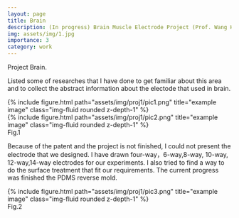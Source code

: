```yaml
---
layout: page
title: Brain
description: (In progress) Brain Muscle Electrode Project (Prof. Wang Hui, Prof. Wang Zong, Shanghai University of Traditional Chinese Medicine) Chip design has been completed, mask plate, PDMS chip surface treatment, etc.
img: assets/img/1.jpg
importance: 3
category: work
---
```


Project Brain.

Listed some of researches that I have done to get familiar about this area and to collect the abstract information about the electode that used in brain.
<div class="row">
    <div class="col-sm mt-3 mt-md-0">
        {% include figure.html path="assets/img/proj1/pic1.png" title="example image" class="img-fluid rounded z-depth-1" %}
    </div>
    <div class="col-sm mt-3 mt-md-0">
        {% include figure.html path="assets/img/proj1/pic2.png" title="example image" class="img-fluid rounded z-depth-1" %}
    </div>
</div>

<div class="caption">
    Fig.1
</div>

Because of the patent and the project is not finished, I could not present the electrode that we designed. I have drawn four-way，6-way,8-way, 10-way, 12-way,14-way electrodes for our experiments. I also tried to find a way to do the surface treatment that fit our requirements. The current progress was finished the PDMS reverse mold. 
<div class="row">
    <div class="col-sm mt-3 mt-md-0">
        {% include figure.html path="assets/img/proj1/pic3.png" title="example image" class="img-fluid rounded z-depth-1" %}
    </div>
</div>
<div class="caption">
    Fig.2
</div>
